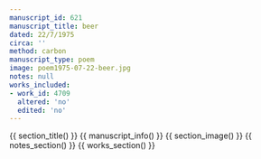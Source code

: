 ```yaml
---
manuscript_id: 621
manuscript_title: beer
dated: 22/7/1975
circa: ''
method: carbon
manuscript_type: poem
image: poem1975-07-22-beer.jpg
notes: null
works_included:
- work_id: 4709
  altered: 'no'
  edited: 'no'
---
```


{{ section_title() }}
{{ manuscript_info() }}
{{ section_image() }}
{{ notes_section() }}
{{ works_section() }}
